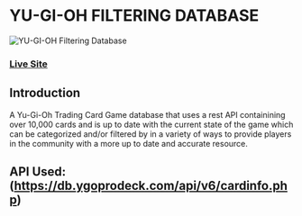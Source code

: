 # YU-GI-OH FILTERING DATABASE
![YU-GI-OH Filtering Database](https://i.ibb.co/nQdmS9q/Screenshot-2020-06-13-at-15-39-13.png)

### [Live Site](https://yugioh-api.netlify.app/)

## Introduction
A Yu-Gi-Oh Trading Card Game database that uses a rest API containining over 10,000 cards and is up to date with the current state of the game which can be categorized and/or filtered by in a variety of ways to provide players in the community with a more up to date and accurate resource.

## API Used: (https://db.ygoprodeck.com/api/v6/cardinfo.php)
